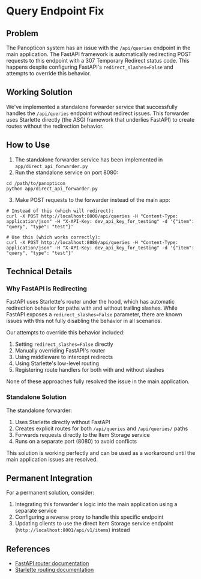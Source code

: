 # Query Endpoint Fix

## Problem

The Panopticon system has an issue with the `/api/queries` endpoint in the main application. The FastAPI framework is automatically redirecting POST requests to this endpoint with a 307 Temporary Redirect status code. This happens despite configuring FastAPI's `redirect_slashes=False` and attempts to override this behavior.

## Working Solution

We've implemented a standalone forwarder service that successfully handles the `/api/queries` endpoint without redirect issues. This forwarder uses Starlette directly (the ASGI framework that underlies FastAPI) to create routes without the redirection behavior.

## How to Use

1. The standalone forwarder service has been implemented in `app/direct_api_forwarder.py`
2. Run the standalone service on port 8080:

```
cd /path/to/panopticon
python app/direct_api_forwarder.py
```

3. Make POST requests to the forwarder instead of the main app:

```
# Instead of this (which will redirect):
curl -X POST http://localhost:8000/api/queries -H "Content-Type: application/json" -H "X-API-Key: dev_api_key_for_testing" -d '{"item": "query", "type": "test"}'

# Use this (which works correctly):
curl -X POST http://localhost:8080/api/queries -H "Content-Type: application/json" -H "X-API-Key: dev_api_key_for_testing" -d '{"item": "query", "type": "test"}'
```

## Technical Details

### Why FastAPI is Redirecting

FastAPI uses Starlette's router under the hood, which has automatic redirection behavior for paths with and without trailing slashes. While FastAPI exposes a `redirect_slashes=False` parameter, there are known issues with this not fully disabling the behavior in all scenarios.

Our attempts to override this behavior included:

1. Setting `redirect_slashes=False` directly 
2. Manually overriding FastAPI's router 
3. Using middleware to intercept redirects
4. Using Starlette's low-level routing
5. Registering route handlers for both with and without slashes

None of these approaches fully resolved the issue in the main application.

### Standalone Solution

The standalone forwarder:
1. Uses Starlette directly without FastAPI
2. Creates explicit routes for both `/api/queries` and `/api/queries/` paths
3. Forwards requests directly to the Item Storage service
4. Runs on a separate port (8080) to avoid conflicts

This solution is working perfectly and can be used as a workaround until the main application issues are resolved.

## Permanent Integration

For a permanent solution, consider:

1. Integrating this forwarder's logic into the main application using a separate service
2. Configuring a reverse proxy to handle this specific endpoint
3. Updating clients to use the direct Item Storage service endpoint (`http://localhost:8001/api/v1/items`) instead

## References

- [FastAPI router documentation](https://fastapi.tiangolo.com/advanced/custom-request-and-route/)
- [Starlette routing documentation](https://www.starlette.io/routing/)
